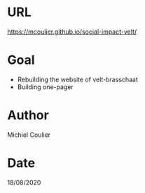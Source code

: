 # URL
https://mcoulier.github.io/social-impact-velt/

# Goal
* Rebuilding the website of velt-brasschaat
* Building one-pager

# Author
Michiel Coulier

# Date
18/08/2020